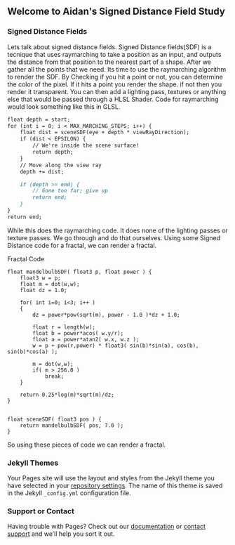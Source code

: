 ## Welcome to Aidan's Signed Distance Field Study

### Signed Distance Fields

  Lets talk about signed distance fields. Signed Distance fields(SDF) is a tecnique that uses raymarching to take a position as an input, and outputs the distance from that position to the nearest part of a shape. After we gather all the points that we need. Its time to use the raymarching algorithm to render the SDF. By Checking if you hit a point or not, you can determine the color of the pixel. If it hits a point you render the shape. if not then you render it transparent. You can then add a lighting pass, textures or anything else that would be passed through a HLSL Shader. Code for raymarching would look something like this in GLSL. 


```markdown
float depth = start;
for (int i = 0; i < MAX_MARCHING_STEPS; i++) {
    float dist = sceneSDF(eye + depth * viewRayDirection);
    if (dist < EPSILON) {
        // We're inside the scene surface!
        return depth;
    }
    // Move along the view ray
    depth += dist;

    if (depth >= end) {
        // Gone too far; give up
        return end;
    }
}
return end;
```

While this does the raymarching code. It does none of the lighting passes or texture passes. We go through and do that ourselves. Using some Signed Distance code for a fractal, we can render a fractal. 

Fractal Code
```
float mandelbulbSDF( float3 p, float power ) {
	float3 w = p;
    float m = dot(w,w);
	float dz = 1.0;

	for( int i=0; i<3; i++ )
    {
        dz = power*pow(sqrt(m), power - 1.0 )*dz + 1.0;

        float r = length(w);
        float b = power*acos( w.y/r);
        float a = power*atan2( w.x, w.z );
        w = p + pow(r,power) * float3( sin(b)*sin(a), cos(b), sin(b)*cos(a) );

        m = dot(w,w);
		if( m > 256.0 )
            break;
    }

    return 0.25*log(m)*sqrt(m)/dz;
}


float sceneSDF( float3 pos ) {
 	return mandelbulbSDF( pos, 7.0 );
}
```
So using these pieces of code we can render a fractal.



### Jekyll Themes

Your Pages site will use the layout and styles from the Jekyll theme you have selected in your [repository settings](https://github.com/iXiphos/iXiphos.github.io/settings/pages). The name of this theme is saved in the Jekyll `_config.yml` configuration file.

### Support or Contact

Having trouble with Pages? Check out our [documentation](https://docs.github.com/categories/github-pages-basics/) or [contact support](https://support.github.com/contact) and we’ll help you sort it out.
